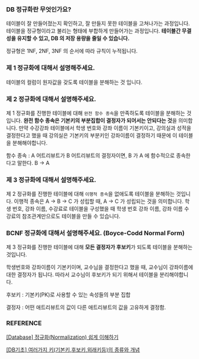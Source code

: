 ### DB 정규화란 무엇인가요?

테이블이 잘 만들어졌는지 확인하고, 잘 만들지 못한 테이블을 고쳐나가는 과정입니다. 테이블을 정규형이라고 불리는 형태에 부합하게 만들어가는 과정입니다. **테이블간 무결성을 유지할 수 있고, DB 의 저장 용량을 줄일 수 있습니다.**

정규형은 1NF, 2NF, 3NF 의 순서에 따라 규칙이 누적됩니다.

### 제 1 정규화에 대해서 설명해주세요.

테이블의 컬럼이 원자값을 갖도록 테이블을 분해하는 것 입니다.

### 제 2 정규화에 대해서 설명해주세요.

제 1 정규화를 진행한 테이블에 대해 `완전 함수 종속`을 만족하도록 테이블을 분해하는 것입니다. **완전 함수 종속은 기본키의 부분집합이 결정자가 되어서는 안되다는 것**을 의미합니다. 만약 수강강좌 테이블에서 학생 번호와 강좌 이름이 기본키이고, 강의실과 성적을 결정한다고 했을 때 강의실은 기본키의 부분키인 강좌이름이 결정하기 때문에 이 테이블을 분해해야합니다.

함수 종속 : A 어트리뷰트가 B 어트리뷰트의 결정자이면, B 가 A 에 함수적으로 종속한다고 말한다. B → A

### 제 3 정규화에 대해서 설명해주세요.

제 2 정규화를 진행한 테이블에 대해 `이행적 종속`을 없애도록 테이블을 분해하는 것입니다. 이행적 종속은 A → B → C 가 성립할 때, A → C 가 성립되는 것을 의미합니다. 학생 번호, 강좌 이름, 수강료로 테이블을 구성했을 때 학생 번호 강좌 이름, 강좌 이름 수강료의 참조관계만으로도 테이블을 만들 수 있습니다.

### BCNF 정규화에 대해서 설명해주세요. (Boyce-Codd Normal Form)

제 3 정규화를 진행한 테이블에 대해 **모든 결정자가 후보키**가 되도록 테이블을 분해하는 것입니다.

학생번호와 강좌이름이 기본키이며, 교수님을 결정한다고 했을 때, 교수님이 강좌이름에 대한 결정자가 됩니다. 따라서 교수님이 후보키가 되기 위해서 테이블을 분리해야합니다.

후보키 : 기본키(PK)로 사용할 수 있는 속성들의 부분 집합

결정자 : 어떤 애트리뷰트의 값이 다른 애트리뷰트의 값을 고유하게 결정함.

### REFERENCE

[[Database] 정규화(Normalization) 쉽게 이해하기](https://mangkyu.tistory.com/110)

[[DB기초] 여러가지 키(기본키,후보키,외래키등)의 종류와 개념](https://coding-factory.tistory.com/220)
